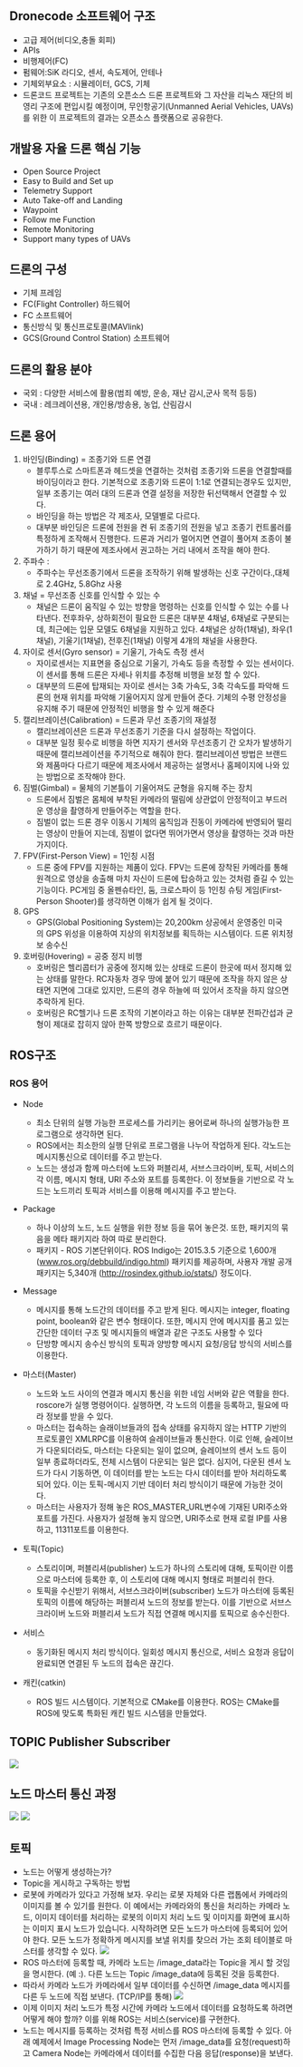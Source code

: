 ## Dronecode 소프트웨어 구조
- 고급 제어(비디오,충돌 회피)
- APIs
- 비행제어(FC)
- 펌웨어:SiK 라디오, 센서, 속도제어, 안테나
- 기체외부요소 : 시뮬레이터, GCS, 기체
- 드론코드 프로젝트는 기존의 오픈소스 드론 프로젝트와 그 자산을 리눅스 재단의 비영리 구조에 편입시킬 예정이며, 무인항공기(Unmanned Aerial Vehicles, UAVs)를 위한 이 프로젝트의 결과는 오픈소스 플랫폼으로 공유한다.


## 개발용 자율 드론 핵심 기능
- Open Source Project
- Easy to Build and Set up
- Telemetry Support
- Auto Take-off and Landing
- Waypoint
- Follow me Function
- Remote Monitoring
- Support many types of UAVs

## 드론의 구성
- 기체 프레임
- FC(Flight Controller) 하드웨어
- FC 소프트웨어
- 통신방식 및 통신프로토콜(MAVlink)
- GCS(Ground Control Station) 소프트웨어

## 드론의 활용 분야
- 국외 :  다양한 서비스에 활용(범죄 예방, 운송, 재난 감시,군사 목적 등등)
- 국내 : 레크레이션용, 개인용/방송용, 농업, 산림감시  

## 드론 용어
1. 바인딩(Binding) = 조종기와 드론 연결
   - 블루투스로 스마트폰과 헤드셋을 연결하는 것처럼 조종기와 드론을 연결할때를 바이딩이라고 한다. 기본적으로 조종기와 드론이 1:1로 연결되는경우도 있지만, 일부 조종기는 여러 대의 드론과 연결 설정을 저장한 뒤선택해서 연결할 수 있다.
   - 바인딩을 하는 방법은 각 제조사, 모델별로 다르다.
   - 대부분 바인딩은 드론에 전원을 켠 뒤 조종기의 전원을 넣고 조종기 컨트롤러를 특정하게 조작해서 진행한다. 드론과 거리가 멀어지면 연결이 풀어져 조종이 불가하기 하기 때문에 제조사에서 권고하는 거리 내에서 조작을 해야 한다. 
2. 주파수 :
   - 주파수는 무선조종기에서 드론을 조작하기 위해 발생하는 신호 구간이다.,대체로 2.4GHz, 5.8Ghz 사용
3. 채널  = 무선조종 신호를 인식할 수 있는 수
   - 채널은 드론이 움직일 수 있는 방향을 명령하는 신호를 인식할 수 있는 수를 나타낸다. 전후좌우, 상하회전이 필요한 드론은 대부분 4채널, 6채널로 구분되는데, 최근에는 입문 모델도 6채널을 지원하고 있다. 4채널은 상하(1채널), 좌우(1채널), 기울기(1채널), 전후진(1채널) 이렇게 4개의 채널을 사용한다.
4. 자이로 센서(Gyro sensor) = 기울기, 가속도 측정 센서
   - 자이로센서는 지표면을 중심으로 기울기, 가속도 등을 측정할 수 있는 센서이다. 이 센서를 통해 드론은 자세나 위치를 추정해 비행을 보정 할 수 있다.
   - 대부분의 드론에 탑재되는 자이로 센서는 3축 가속도, 3축 각속도를 파악해 드론의 현재 위치를 파악해 기울어지지 않게 만들어 준다. 기체의 수평 안정성을 유지해 주기 때문에 안정적인 비행을 할 수 있게 해준다
5. 캘리브레이션(Calibration) = 드론과 무선 조종기의 재설정
   - 캘리브레이션은 드론과 무선조종기 기준을 다시 설정하는 작업이다.
   - 대부분 일정 횟수로 비행을 하면 지자기 센서와 무선조종기 간 오차가 발생하기 때문에 캘리브레이션을 주기적으로 해줘야 한다. 캘리브레이션 방법은 브랜드와 제품마다 다르기 때문에 제조사에서 제공하는 설명서나 홈페이지에 나와 있는 방법으로 조작해야 한다. 
6. 짐벌(Gimbal) = 물체의 기본틀이 기울어져도 균형을 유지해 주는 장치
   - 드론에서 짐벌은 몸체에 부착된 카메라의 떨림에 상관없이 안정적이고 부드러운 영상을 촬영하게 만들어주는 역할을 한다.
   - 짐벌이 없는 드론 경우 이동시 기체의 움직임과 진동이 카메라에 반영되어 떨리는 영상이 만들어 지는데, 짐벌이 없다면 뛰어가면서 영상을 촬영하는 것과 마찬가지이다.  
7. FPV(First-Person View) = 1인칭 시점
   - 드론 중에 FPV를 지원하는 제품이 있다. FPV는 드론에 장착된 카메라를 통해 원격으로 영상을 송출해 마치 자신이 드론에 탑승하고 있는 것처럼 즐길 수 있는 기능이다. PC게임 중 올펜슈타인, 둠, 크로스파이 등 1인칭 슈팅 게임(First-Person Shooter)를 생각하면 이해가 쉽게 될 것이다.
8. GPS
   - GPS(Global Positioning System)는 20,200km 상공에서 운영중인 미국의 GPS 위성을 이용하여 지상의 위치정보를 획득하는 시스템이다. 드론 위치정보 송수신
9. 호버링(Hovering) = 공중 정지 비행
   - 호버링은 헬리콥터가 공중에 정지해 있는 상태로 드론이 한곳에 떠서 정지해 있는 상태를 말한다. RC자동차 경우 땅에 붙어 있기 때문에 조작을 하지 않은 상태면 지면에 그대로 있지만, 드론의 경우 하늘에 떠 있어서 조작을 하지 않으면 추락하게 된다.
   - 호버링은 RC헬기나 드론 조작의 기본이라고 하는 이유는 대부분 전파간섭과 균형이 제대로 잡히지 않아 한쪽 방향으로 흐르기 때문이다.
## ROS구조
### ROS 용어
- Node
  - 최소 단위의 실행 가능한 프로세스를 가리키는 용어로써 하나의 실행가능한 프로그램으로 생각하면 된다.
  - ROS에서는 최소한의 실행 단위로 프로그램을 나누어 작업하게 된다. 각노드는 메시지통신으로 데이터를 주고 받는다.
  - 노드는 생성과 함께 마스터에 노드와 퍼블리셔, 서브스크라이버, 토픽, 서비스의 각 이름, 메시지 형태, URI 주소와 포트를 등록한다. 이 정보들을 기반으로 각 노드는 노드끼리 토픽과 서비스를 이용해 메시지를 주고 받는다.

- Package
  - 하나 이상의 노드, 노드 실행을 위한 정보 등을 묶어 놓은것. 또한, 패키지의 묶음을 메타 패키지라 하여 따로 분리한다.
  - 패키지 - ROS 기본단위이다. ROS Indigo는 2015.3.5 기준으로 1,600개 (www.ros.org/debbuild/indigo.html) 패키지를 제공하며, 사용자 개발 공개 패키지는 5,340개 (http://rosindex.github.io/stats/) 정도이다.

- Message
  - 메시지를 통해 노드간의 데이터를 주고 받게 된다. 메시지는 integer, floating point, boolean와 같은 변수 형태이다. 또한, 메시지 안에 메시지를 품고 있는 간단한 데이터 구조 및 메시지들의 배열과 같은 구조도 사용할 수 있다
  - 단방향 메시지 송수신 방식의 토픽과 양방향 메시지 요청/응답 방식의 서비스를 이용한다.
- 마스터(Master)
  - 노드와 노드 사이의 연결과 메시지 통신을 위한 네임 서버와 같은 역활을 한다. roscore가 실행 명령어이다. 실행하면, 각 노드의 이름을 등록하고, 필요에 따라 정보를 받을 수 있다. 
  - 마스터는 접속하는 슬래이브들과의 접속 상태를 유지하지 않는 HTTP 기반의 프로토콜인 XMLRPC를 이용하여 슬레이브들과 통신한다. 이로 인해, 슬레이브가 다운되더라도, 마스터는 다운되는 일이 없으며, 슬레이브의 센서 노드 등이 일부 종료하더라도, 전체 시스템이 다운되는 일은 없다. 심지어, 다운된 센서 노드가 다시 기동하면, 이 데이터를 받는 노드는 다시 데이터를 받아 처리하도록 되어 있다. 이는 토픽-메시지 기반 데이터 처리 방식이기 때문에 가능한 것이다. 
  - 마스터는 사용자가 정해 놓은 ROS_MASTER_URL변수에 기재된 URI주소와 포트를 가진다. 사용자가 설정해 놓지 않으면, URI주소로 현재 로컬 IP를 사용하고, 11311포트를 이용한다.
- 토픽(Topic)
  - 스토리이며, 퍼블리셔(publisher) 노드가 하나의 스토리에 대해, 토픽이란 이름으로 마스터에 등록한 후, 이 스토리에 대해 메시지 형태로 퍼블리쉬 한다.
  - 토픽을 수신받기 위해서, 서브스크라이버(subscriber) 노드가 마스터에 등록된 토픽의 이름에 해당하는 퍼블리셔 노드의 정보를 받는다. 이를 기반으로 서브스크라이버 노드와 퍼블리셔 노드가 직접 연결해 메시지를 토픽으로 송수신한다.
- 서비스
  - 동기화된 메시지 처리 방식이다. 일회성 메시지 통신으로, 서비스 요청과 응답이 완료되면 연결된 두 노드의 접속은 끊긴다.

- 캐킨(catkin) 
  - ROS 빌드 시스템이다. 기본적으로 CMake를 이용한다. ROS는 CMake를 ROS에 맞도록 특화된 캐킨 빌드 시스템을 만들었다.

## TOPIC Publisher Subscriber
![](https://velog.velcdn.com/images%2Fbbirong%2Fpost%2F14308294-d9e9-4a8e-8ec1-9ed3e066e790%2Fimage.png)

## 노드 마스터 통신 과정
![](https://t1.daumcdn.net/cfile/tistory/9946D93B5AC4529922)
![](https://244752272-files.gitbook.io/~/files/v0/b/gitbook-legacy-files/o/assets%2F-LcW4PzQzrJVLjrT8lUh%2F-MNBQpKGmXCfslqzaQMe%2F-MNC6_ftU4n-qqFNp1ic%2FConceptual-model-of-ROS-topics-presented-by-Radu-Rusu-in-his-tutorial8.png?alt=media&token=a0de4716-9958-4d74-947c-120c78f88507)

## 토픽
- 노드는 어떻게 생성하는가?
- Topic을 게시하고 구독하는 방법
- 로봇에 카메라가 있다고 가정해 보자. 우리는 로봇 자체와 다른 랩톱에서 카메라의 이미지를 볼 수 있기를 원한다. 이 예에서는 카메라와의 통신을 처리하는 카메라 노드, 이미지 데이터를 처리하는 로봇의 이미지 처리 노드 및 이미지를 화면에 표시하는 이미지 표시 노드가 있습니다. 시작하려면 모든 노드가 마스터에 등록되어 있어야 한다. 모든 노드가 정확하게 메시지를 보낼 위치를 찾으러 가는 조회 테이블로 마스터를 생각할 수 있다.
![](http://www.clearpathrobotics.com/assets/guides/kinetic/ros/_images/ros101two.png)
- ROS 마스터에 등록할 때, 카메라 노드는 /image_data라는 Topic을 게시 할 것임을 명시한다.  (예 :). 다른 노드는 Topic /image_data에 등록된 것을 등록한다. 
- 따라서 카메라 노드가 카메라에서 일부 데이터를 수신하면 /image_data 메시지를 다른 두 노드에 직접 보낸다. (TCP/IP를 통해)
![](http://www.clearpathrobotics.com/assets/guides/kinetic/ros/_images/ros101three.png)
- 이제 이미지 처리 노드가 특정 시간에 카메라 노드에서 데이터를 요청하도록 하려면 어떻게 해야 할까? 이를 위해 ROS는 서비스(service)를 구현한다.
- 노드는 메시지를 등록하는 것처럼 특정 서비스를 ROS 마스터에 등록할 수 있다. 아래 예제에서 Image Processing Node는 먼저 /image_data를 요청(request)하고 Camera Node는 카메라에서 데이터를 수집한 다음 응답(response)을 보낸다.
